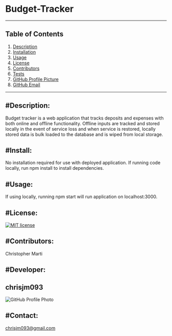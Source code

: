 # Budget-Tracker

---

Table of Contents  
--
1. [Description](#description)
2. [Installation](#install)
3. [Usage](#usage)
4. [License](#license)
5. [Contributors](#contributers)
6. [Tests](#tests)
7. [GitHub Profile Picture](#developer)
8. [GitHub Email](#contact)

---

#Description:  
---
Budget tracker is a web application that tracks deposits and expenses with both online and offline functionality. Offline inputs are tracked and stored locally in the event of service loss and when service is restored, locally stored data is bulk loaded to the database and is wiped from local storage. 

#Install: 
--  
No installation required for use with deployed application. If running code locally, run npm install to install dependencies. 

#Usage: 
-- 
If using locally, running npm start will run application on localhost:3000.

#License: 
-- 
[![MIT license](https://img.shields.io/badge/License-MIT-blue.svg)](https://lbesson.mit-license.org/)

#Contributors: 
-- 
Christopher Marti

#Developer:  
--
## chrisjm093  

![GitHub Profile Photo](https://github.com/chrisjm093.png)

#Contact: 
-- 
chrisjm093@gmail.com